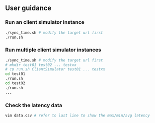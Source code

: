 ## User guidance

### Run an client simulator instance
```bash
./sync_time.sh # modify the target url first
./run.sh
```
### Run multiple client simulator instances
```bash
./sync_time.sh # modify the target url first
# mkdir test01 test02 ... testxx
# cp run.sh ClientSimulator test01 ... testxx
cd test01
./run.sh
cd test02
./run.sh
...
```
### Check the latency data
```bash
vim data.csv # refer to last line to show the max/min/avg latency
```
